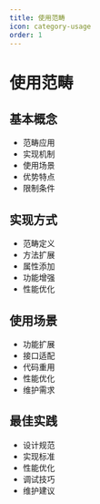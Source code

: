 ```yaml
---
title: 使用范畴
icon: category-usage
order: 1
---
```


# 使用范畴

## 基本概念
- 范畴应用
- 实现机制
- 使用场景
- 优势特点
- 限制条件

## 实现方式
- 范畴定义
- 方法扩展
- 属性添加
- 功能增强
- 性能优化

## 使用场景
- 功能扩展
- 接口适配
- 代码重用
- 性能优化
- 维护需求

## 最佳实践
- 设计规范
- 实现标准
- 性能优化
- 调试技巧
- 维护建议
